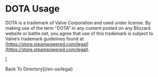 DOTA Usage
==========

DOTA is a trademark of Valve Corporation and used under license. By making use of the term "DOTA" in any content posted on any Blizzard website or battle.net, you agree that use of this trademark is subject to Valve’s trademark guidelines found at [https://store.steampowered.com/legal](https://store.steampowered.com/legal).

[

Back To Directory](/en-us/legal)